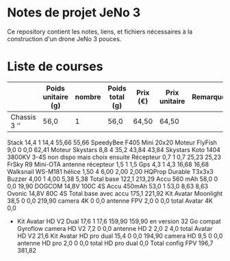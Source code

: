 # Notes de projet JeNo 3

Ce repository contient les notes, liens, et fichiers nécessaires à la construction d'un drone JeNo 3 pouces.

# Liste de courses

| | Poids unitaire (g) | nombre | Poids total (g) | Prix (€) | Prix unitaire | Remarque |
|-|--------------------|--------|-----------------|----------|---------------|----------|
|Chassis 3 ‘’ | 56,0 | 1 | 56,0 | 64,50 | 64,50 |
Stack 14,4 1 14,4 55,66 55,66 SpeedyBee F405 Mini 20x20
Moteur FlyFish 9,0 0 0,0 62,41
Moteur Skystars 8,8 4 35,2 43,84 43,84 Skystars Koto 1404 3800KV 3-4S
non dispo mais choix ensuite
Récepteur 0,7 1 0,7 25,23 25,23 FrSky R9 Mini-OTA
antenne récepteur 1,5 1 1,5
Gps 4,3 1 4,3 16,68 16,68 Walksnail WS-M181
hélice 1,50 4 6,00 2,00 2,00 HQProp Durable T3x3x3
Buzzer 4,00 1 4,00 5,38 5,38
Total base 122,1 213,29
Accu 560 mAh 58,0 0 0,0 19,90 DOGCOM 14,8V 100C 4S
Accu 450mAh 53,0 1 53,0 8,63 8,63 Ovonic 14,8V 80C 4S
Total base avec accu 175,1 221,92
Kit Avatar Moonlight 38,5 0 0,0 219,90
camera 4K 0 0,0
antenne FPV 2,0 0 0,0
total Avatar 4K 0,0
* Kit Avatar HD V2 Dual 17,6 1 17,6 159,90 159,90 en version 32 Go compat Gyroflow
camera HD V2 7,2 0 0,0
antenne HD 2 2,0 2 4,0
total Avatar HD V2 21,6
Kit Avatar HD pro dual 15,4 0 0,0 194,90
camera HD 9,5 0 0,0
antenne HD pro 2,0 0 0,0
total HD pro dual 0,0
Total config FPV 196,7 381,82
